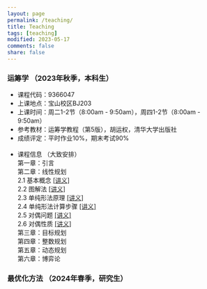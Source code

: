 ```yaml
---
layout: page
permalink: /teaching/
title: Teaching
tags: [teaching]
modified: 2023-05-17 
comments: false
share: false
---
```



### 运筹学 （2023年秋季，本科生）

* 课程代码：9366047 <br>
* 上课地点：宝山校区BJ203<br>
* 上课时间：周二1-2节（8:00am - 9:50am），周四1-2节（8:00am - 9:50am）<br>
* 参考教材：运筹学教程（第5版），胡运权，清华大学出版社<br>
* 成绩评定：平时作业10%，期末考试90% <br><br>
* 课程信息 （大致安排）<br>
  第一章：引言<br>
  第二章：线性规划<br>
  2.1 基本概念 <a href="../线性规划2_1.pdf" class="textlink" target="_blank">[讲义]</a> <br>
  2.2 图解法 <a href="../线性规划2_2.pdf" class="textlink" target="_blank">[讲义]</a> <br>
  2.3 单纯形法原理 <a href="../线性规划2_3.pdf" class="textlink" target="_blank">[讲义]</a> <br>
  2.4 单纯形法计算步骤 <a href="../线性规划2_4.pdf" class="textlink" target="_blank">[讲义]</a> <br>
  2.5 对偶问题 <a href="../线性规划2_5.pdf" class="textlink" target="_blank">[讲义]</a> <br>
  2.6 对偶性质 <a href="../线性规划2_6.pdf" class="textlink" target="_blank">[讲义]</a> <br>
  第三章：目标规划<br>
  第四章：整数规划<br>
  第五章：动态规划<br>
  第六章：博弈论<br>

      
### 最优化方法 （2024年春季，研究生）
